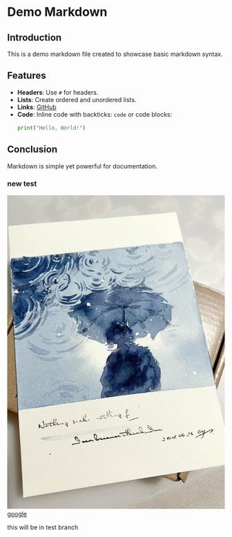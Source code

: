 # Demo Markdown

## Introduction
This is a demo markdown file created to showcase basic markdown syntax.

## Features
- **Headers**: Use `#` for headers.
- **Lists**: Create ordered and unordered lists.
- **Links**: [GitHub](https://github.com)
- **Code**: Inline code with backticks: `code` or code blocks:
    ```python
    print("Hello, World!")
    ```

## Conclusion
Markdown is simple yet powerful for documentation.


### new test
![](water.jpg)
[google](http://google.com)

this will be in test branch